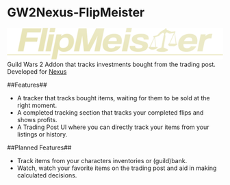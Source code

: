 # GW2Nexus-FlipMeister
![Logo](./assets/FlipMeisterLogo.png)
Guild Wars 2 Addon that tracks investments bought from the trading post. Developed for [Nexus](https://raidcore.gg/Nexus)

##Features##
- A tracker that tracks bought items, waiting for them to be sold at the right moment.
- A completed tracking section that tracks your completed flips and shows profits.
- A Trading Post UI where you can directly track your items from your listings or history.

##Planned Features##
- Track items from your characters inventories or (guild)bank.
- Watch, watch your favorite items on the trading post and aid in making calculated decisions.